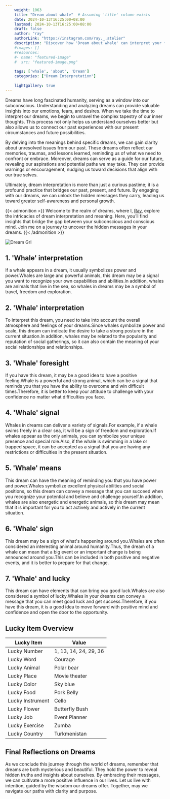 ```yaml
---
    weight: 1063
    title: "Dream about whale"  # Assuming 'title' column exists
    date: 2024-10-13T16:25:00+08:00
    lastmod: 2024-10-13T16:25:00+08:00
    draft: false
    author: "ray"
    authorLink: "https://instagram.com/ray._.atelier"
    description: "Discover how 'Dream about whale' can interpret your future and uncover its significant meanings in your life."
    #images: []
    #resources:
    #- name: "featured-image"
    #  src: "featured-image.png"
    
    tags: ['whale', 'about', 'Dream']
    categories: ["Dream Interpretation"]
    
    lightgallery: true
---
```

    
Dreams have long fascinated humanity, serving as a window into our subconscious. Understanding and analyzing dreams can provide valuable insights into our emotions, fears, and desires. When we take the time to interpret our dreams, we begin to unravel the complex tapestry of our inner thoughts. This process not only helps us understand ourselves better but also allows us to connect our past experiences with our present circumstances and future possibilities.

By delving into the meanings behind specific dreams, we can gain clarity about unresolved issues from our past. These dreams often reflect our memories, traumas, and lessons learned, reminding us of what we need to confront or embrace. Moreover, dreams can serve as a guide for our future, revealing our aspirations and potential paths we may take. They can provide warnings or encouragement, nudging us toward decisions that align with our true selves.

Ultimately, dream interpretation is more than just a curious pastime; it is a profound practice that bridges our past, present, and future. By engaging with our dreams, we can unlock the hidden messages they carry, leading us toward greater self-awareness and personal growth.

{{< admonition >}}
Welcome to the realm of dreams, where I, [Ray](https://instagram.com/ray._.atelier), explore the intricacies of dream interpretation and meaning. Here, you’ll find insights that bridge the gap between your subconscious and conscious mind. Join me on a journey to uncover the hidden messages in your dreams.
{{< /admonition >}}

![Dream Grl](https://cdn.pixabay.com/photo/2017/11/02/03/35/gothic-2910057_1280.jpg "Dream Grl")

## 1. 'Whale' interpretation
If a whale appears in a dream, it usually symbolizes power and power.Whales are large and powerful animals, this dream may be a signal you want to recognize your own capabilities and abilities.In addition, whales are animals that live in the sea, so whales in dreams may be a symbol of travel, freedom and exploration.

## 2. 'Whale' interpretation
To interpret this dream, you need to take into account the overall atmosphere and feelings of your dreams.Since whales symbolize power and scale, this dream can indicate the desire to take a strong posture in the current situation.In addition, whales may be related to the popularity and reputation of social gatherings, so it can also contain the meaning of your social relationships and relationships.

## 3. 'Whale' foresight
If you have this dream, it may be a good idea to have a positive feeling.Whale is a powerful and strong animal, which can be a signal that reminds you that you have the ability to overcome and win difficult times.Therefore, it is better to keep your attitude to challenge with your confidence no matter what difficulties you face.

## 4. 'Whale' signal
Whales in dreams can deliver a variety of signals.For example, if a whale swims freely in a clear sea, it will be a sign of freedom and exploration.If whales appear as the only animals, you can symbolize your unique presence and special role.Also, if the whale is swimming in a lake or trapped space, it can be accepted as a signal that you are having any restrictions or difficulties in the present situation.

## 5. 'Whale' means
This dream can have the meaning of reminding you that you have power and power.Whales symbolize excellent physical abilities and social positions, so this dream can convey a message that you can succeed when you recognize your potential and believe and challenge yourself.In addition, whales are also energetic and energetic animals, so this dream may mean that it is important for you to act actively and actively in the current situation.

## 6. 'Whale' sign
This dream may be a sign of what's happening around you.Whales are often considered an interesting animal around humanity.Thus, the dream of a whale can mean that a big event or an important change is being announced around you.This can be included in both positive and negative events, and it is better to prepare for that change.

## 7. 'Whale' and lucky
This dream can have elements that can bring you good luck.Whales are also considered a symbol of lucky.Whales in your dreams can convey a message that you can meet good luck and get success.Therefore, if you have this dream, it is a good idea to move forward with positive mind and confidence and open the door to the opportunity.

## Lucky Item Overview
| Lucky Item          | Value              |
|---------------|--------------------|
| Lucky Number        | 1, 13, 14, 24, 29, 36  |
| Lucky Word          | Courage |
| Lucky Animal        | Polar bear |
| Lucky Place         | Movie theater     |
| Lucky Color         | Sky blue     |
| Lucky Food          | Pork Belly      |
| Lucky Instrument    | Cello |
| Lucky Flower        | Butterfly Bush    |
| Lucky Job           | Event Planner       |
| Lucky Exercise      | Zumba  |
| Lucky Country       | Turkmenistan    |


##  Final Reflections on Dreams

As we conclude this journey through the world of dreams, remember that dreams are both mysterious and beautiful. They hold the power to reveal hidden truths and insights about ourselves. By embracing their messages, we can cultivate a more positive influence in our lives. Let us live with intention, guided by the wisdom our dreams offer. Together, may we navigate our paths with clarity and purpose.
